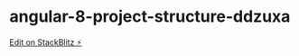 # angular-8-project-structure-ddzuxa

[Edit on StackBlitz ⚡️](https://stackblitz.com/edit/angular-8-project-structure-ddzuxa)